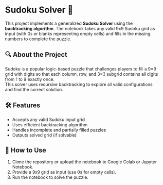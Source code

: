 # Sudoku Solver 🧩

This project implements a generalized **Sudoku Solver** using the **backtracking algorithm**. The notebook takes any valid 9x9 Sudoku grid as input (with 0s or blanks representing empty cells) and fills in the missing numbers to complete the puzzle.

## 🔍 About the Project

Sudoku is a popular logic-based puzzle that challenges players to fill a 9×9 grid with digits so that each column, row, and 3×3 subgrid contains all digits from 1 to 9 exactly once.  
This solver uses recursive backtracking to explore all valid configurations and find the correct solution.

## 🛠️ Features

- Accepts any valid Sudoku input grid
- Uses efficient backtracking algorithm
- Handles incomplete and partially filled puzzles
- Outputs solved grid (if solvable)

## 🚀 How to Use

1. Clone the repository or upload the notebook to Google Colab or Jupyter Notebook.
2. Provide a 9x9 grid as input (use 0s for empty cells).
3. Run the notebook to solve the puzzle.
